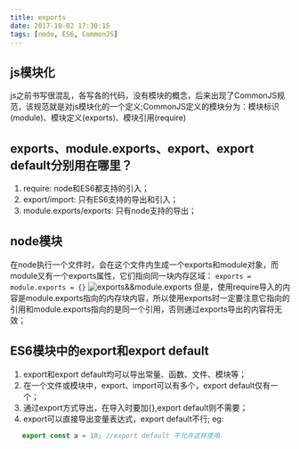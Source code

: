 ```yaml
---
title: exports
date: 2017-10-02 17:30:15
tags: [node, ES6, CommonJS]
---
```


## js模块化
   
   js之前书写很混乱，各写各的代码，没有模块的概念，后来出现了CommonJS规范，该规范就是对js模块化的一个定义;CommonJS定义的模块分为：模块标识(module)、模块定义(exports)、模块引用(require)

## exports、module.exports、export、export default分别用在哪里？

1. require: node和ES6都支持的引入；
2. export/import: 只有ES6支持的导出和引入；
3. module.exports/exports: 只有node支持的导出；

<!--more-->

## node模块

  在node执行一个文件时，会在这个文件内生成一个exports和module对象，而module又有一个exports属性，它们指向同一块内存区域：
  `exports = module.exports = {}`
  ![exports&&module.exports](https://user-gold-cdn.xitu.io/2017/7/31/6227d4e0917f4af649d9f9e750eddb09?imageView2/0/w/1280/h/960)
  但是，使用require导入的内容是module.exports指向的内存块内容，所以使用exports时一定要注意它指向的引用和module.exports指向的是同一个引用，否则通过exports导出的内容将无效；
  
## ES6模块中的export和export default

1. export和export default均可以导出常量、函数、文件、模块等；
2. 在一个文件或模块中，export、import可以有多个，export default仅有一个；
3. 通过export方式导出，在导入时要加{},export default则不需要；
4. export可以直接导出变量表达式，export default不行;
eg:
```javascript
   export const a = 10; //export default 不允许这样使用
```
